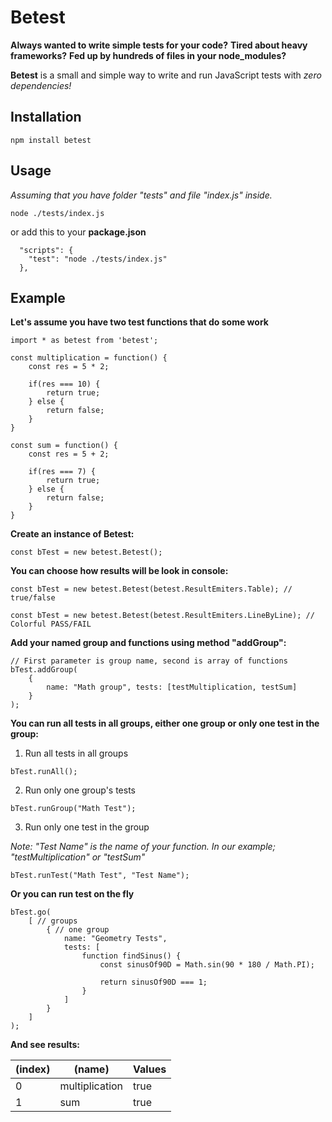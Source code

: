 # Betest

**Always wanted to write simple tests for your code?**
**Tired about heavy frameworks?**
**Fed up by hundreds of files in your node_modules?**


**Betest** is a small and simple way to write and run JavaScript tests with *zero dependencies!*

## Installation
```console
npm install betest
```

## Usage

*Assuming that you have folder "tests" and file "index.js" inside.*

```console
node ./tests/index.js
```

or add this to your **package.json**

```
  "scripts": {
    "test": "node ./tests/index.js"
  },
```

## Example

**Let's assume you have two test functions that do some work**

```
import * as betest from 'betest';

const multiplication = function() {
    const res = 5 * 2;

    if(res === 10) {
        return true;
    } else {
        return false;
    }
}

const sum = function() {
    const res = 5 + 2;

    if(res === 7) {
        return true;
    } else {
        return false;
    }
}

```

**Create an instance of Betest:**
```
const bTest = new betest.Betest();
```

**You can choose how results will be look in console:**
```
const bTest = new betest.Betest(betest.ResultEmiters.Table); // true/false
```
```
const bTest = new betest.Betest(betest.ResultEmiters.LineByLine); // Colorful PASS/FAIL
```

**Add your named group and functions using method "addGroup":**
```
// First parameter is group name, second is array of functions
bTest.addGroup(
    { 
        name: "Math group", tests: [testMultiplication, testSum] 
    }
);
```

**You can run all tests in all groups, either one group or only one test in the group:**
1. Run all tests in all groups
```
bTest.runAll();
```
2. Run only one group's tests
```
bTest.runGroup("Math Test");
```
3. Run only one test in the group

*Note: "Test Name" is the name of your function. In our example; "testMultiplication" or "testSum"*
```
bTest.runTest("Math Test", "Test Name");
```

**Or you can run test on the fly**
```
bTest.go(
    [ // groups
        { // one group
            name: "Geometry Tests",
            tests: [
                function findSinus() {
                    const sinusOf90D = Math.sin(90 * 180 / Math.PI);
 
                    return sinusOf90D === 1;
                }
            ]
        }
    ]
);
```

**And see results:**

|(index)|   (name)           | Values     |
|-------| -------------------| -----------|
|    0  | multiplication | true       |
|    1  | sum            | true       |
